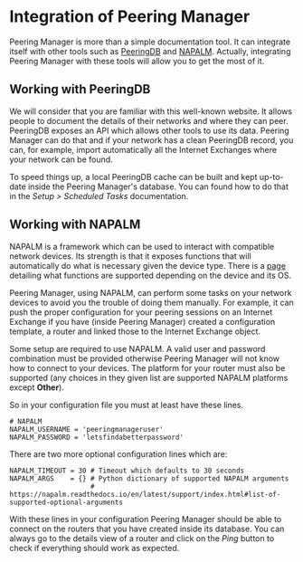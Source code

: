 # Integration of Peering Manager

Peering Manager is more than a simple documentation tool. It can integrate
itself with other tools such as [PeeringDB](https://peeringdb.com/) and
[NAPALM](https://napalm.readthedocs.io/). Actually, integrating Peering Manager
with these tools will allow you to get the most of it.

## Working with PeeringDB

We will consider that you are familiar with this well-known website. It allows
people to document the details of their networks and where they can peer.
PeeringDB exposes an API which allows other tools to use its data. Peering
Manager can do that and if your network has a clean PeeringDB record, you can,
for example, import automatically all the Internet Exchanges where your network
can be found.

To speed things up, a local PeeringDB cache can be built and kept up-to-date
inside the Peering Manager's database. You can found how to do that in the
_Setup > Scheduled Tasks_ documentation.

## Working with NAPALM

NAPALM is a framework which can be used to interact with compatible network
devices. Its strength is that it exposes functions that will automatically do
what is necessary given the device type. There is a
[page](https://napalm.readthedocs.io/en/latest/support/index.html) detailing
what functions are supported depending on the device and its OS.

Peering Manager, using NAPALM, can perform some tasks on your network devices
to avoid you the trouble of doing them manually. For example, it can push the
proper configuration for your peering sessions on an Internet Exchange if you
have (inside Peering Manager) created a configuration template, a router and
linked those to the Internet Exchange object.

Some setup are required to use NAPALM. A valid user and password combination
must be provided otherwise Peering Manager will not know how to connect to your
devices. The platform for your router must also be supported (any choices in they
given list are supported NAPALM platforms except __Other__).

So in your configuration file you must at least have these lines.

```no-highlight
# NAPALM
NAPALM_USERNAME = 'peeringmanageruser'
NAPALM_PASSWORD = 'letsfindabetterpassword'
```

There are two more optional configuration lines which are:
```no-highlight
NAPALM_TIMEOUT = 30 # Timeout which defaults to 30 seconds
NAPALM_ARGS    = {} # Python dictionary of supported NAPALM arguments
                    # https://napalm.readthedocs.io/en/latest/support/index.html#list-of-supported-optional-arguments
```

With these lines in your configuration Peering Manager should be able to
connect on the routers that you have created inside its database. You can
always go to the details view of a router and click on the _Ping_ button to
check if everything should work as expected.
